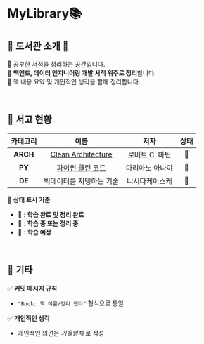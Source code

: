 # MyLibrary📚  

## 📘 도서관 소개 📖  
📌 공부한 서적을 정리하는 공간입니다.  
📌 **백엔드, 데이터 엔지니어링 개발 서적 위주로 정리**합니다.  
📌 책 내용 요약 및 개인적인 생각을 함께 정리합니다.  

<br>  

## 📗 서고 현황  

|  카테고리  |     이름     |   저자   |  상태  |
|:------:|:----------:|:------:|:---:|
| **ARCH** | [Clean Architecture](https://github.com/hhee4455/MyLibrary/tree/main/Clean%20Architecture-%EB%A1%9C%EB%B2%84%ED%8A%B8.C%20%EB%A7%88%ED%8B%B4) | 로버트 C. 마틴 | 📙 |
| **PY** | [파이썬 클린 코드](https://github.com/hhee4455/MyLibrary/tree/main/%ED%8C%8C%EC%9D%B4%EC%8D%AC%20%ED%81%B4%EB%A6%B0%20%EC%BD%94%EB%93%9C-%EB%A7%88%EB%A6%AC%EC%95%84%EB%85%B8%20%EC%95%84%EB%82%98%EC%95%BC) | 마리아노 아나야 | 📙 |  
| **DE** | 빅데이터를 지탱하는 기술 | 니시다케이스케 | 📕 | 4월 예정 |  

📌 **상태 표시 기준**  
- 📗 : **학습 완료 및 정리 완료**  
- 📙 : **학습 중 또는 정리 중**  
- 📕 : **학습 예정**  

<br>  

## 📕 기타  

✅ **커밋 메시지 규칙**  
- `"Book: 책 이름/정리 챕터"` 형식으로 통일  

✅ **개인적인 생각**  
- 개인적인 의견은 *기울임체* 로 작성  
